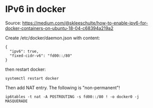 # IPv6 in docker

Source: https://medium.com/@skleeschulte/how-to-enable-ipv6-for-docker-containers-on-ubuntu-18-04-c68394a219a2

Create /etc/docker/daemon.json with content:

    {
      "ipv6": true,
      "fixed-cidr-v6": "fd00::/80"
    }

then restart docker:

    systemctl restart docker

Then add NAT entry. The following is "non-permanent"!

    ip6tables -t nat -A POSTROUTING -s fd00::/80 ! -o docker0 -j MASQUERADE
